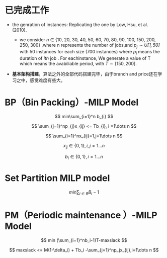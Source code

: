# 已完成工作

- the genration of instances: Replicating the one by Low, Hsu, et al. (2010).
  - we consider *n* ∈ {10, 20, 30, 40, 50, 60, 70, 80, 90, 100, 150, 200, 250, 300} ,where n represents the number of jobs,and *$p_{j}\sim U[1,50]$*  with 50 instances for each size (700 instances) where $p_j$ means the duration of $ith$ job . For eachinstance, We generate a value of T which means the avabiliable period, with $T \sim [150, 200]$.

- **基本架构搭建**，算法之外的全部代码搭建完毕，由于branch and price还在学习之中，感觉难度有些大。

# BP（Bin Packing）-MILP Model

$$
min\sum_{i=1}^n b_{i}
$$

$$
\sum_{j=1}^np_{j}x_{ij} <= Tb_{i}, i =1\dots n
$$

$$
\sum_{i=1}^nx_{ij}=1,j=1\dots n
$$

$$
x_{ij}\in\{0,1\},i,j=1\dots n
$$

$$
b_i\in\{0,1\},i=1\dots n
$$



# Set Partition MILP model

$$
min \sum_{i\in B}B_{i}-1
$$

# PM（Periodic maintenance ）-MILP Model

$$
min (\sum_{i=1}^nb_i-1)T-maxslack
$$

$$
maxslack <= M(1-\delta_i) + Tb_i -\sum_{j=1}^np_jx_{ij},i=1\dots n
$$

